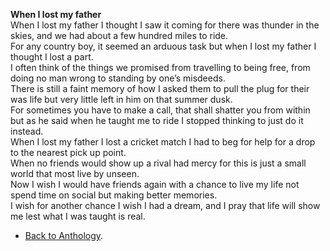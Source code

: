 **When I lost my father**  
When I lost my father I thought I saw it coming for there was thunder in the skies, and we had about a few hundred miles to ride.  
For any country boy, it seemed an arduous task but when I lost my father I thought I lost a part.  
I often think of the things we promised from travelling to being free, from doing no man wrong to standing by one’s misdeeds.  
There is still a faint memory of how I asked them to pull the plug for their was life but very little left in him on that summer dusk.  
For sometimes you have to make a call, that shall shatter you from within but as he said when he taught me to ride I stopped thinking to just do it instead.  
When I lost my father I lost a cricket match I had to beg for help for a drop to the nearest pick up point.  
When no friends would show up a rival had mercy for this is just a small world that most live by unseen.  
Now I wish I would have friends again with a chance to live my life not spend time on social but making better memories.  
I wish for another chance I wish I had a dream, and I pray that life will show me lest what I was taught is real.  

- <a href="https://kushalsamant.github.io/anthology.html">Back to Anthology</a>.  